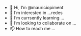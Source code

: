 - 👋 Hi, I’m @mauriciopiment
- 👀 I’m interested in ...redes
- 🌱 I’m currsently learning ...
- 💞️ I’m looking to collaborate on ...
- 📫 How to reach me ...

<!---
mauriciopiment/mauriciopiment is a ✨ special ✨ repository because its `README.md` (this file) appears on your GitHub profile.
You can click the Preview link to take a look at your changes.
--->
